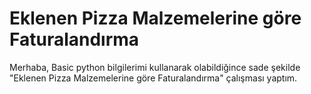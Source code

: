 # Eklenen Pizza Malzemelerine göre Faturalandırma
Merhaba, 
Basic python bilgilerimi kullanarak olabildiğince sade şekilde "Eklenen Pizza Malzemelerine göre Faturalandırma" çalışması yaptım.
